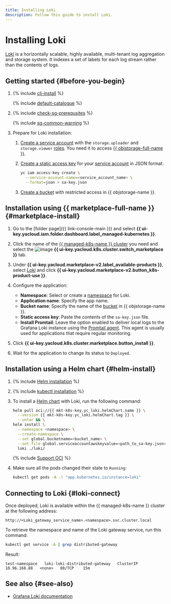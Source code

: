 ```yaml
---
title: Installing Loki
description: Follow this guide to install Loki.
---
```


# Installing Loki


[Loki](https://grafana.com/oss/loki/) is a horizontally scalable, highly available, multi-tenant log aggregation and storage system. It indexes a set of labels for each log stream rather than the contents of logs.

## Getting started {#before-you-begin}

1. {% include [cli-install](../../../_includes/cli-install.md) %}

    {% include [default-catalogue](../../../_includes/default-catalogue.md) %}

1. {% include [check-sg-prerequsites](../../../_includes/managed-kubernetes/security-groups/check-sg-prerequsites-lvl3.md) %}

    {% include [sg-common-warning](../../../_includes/managed-kubernetes/security-groups/sg-common-warning.md) %}

1. Prepare for Loki installation:

    1. [Create a service account](../../../iam/operations/sa/create.md) with the `storage.uploader` and `storage.viewer` [roles](../../../iam/concepts/access-control/roles.md). You need it to access [{{ objstorage-full-name }}](../../../storage/).
    1. [Create a static access key](../../../iam/operations/sa/create-access-key.md) for your [service account](../../../iam/concepts/users/service-accounts.md) in JSON format:

        ```bash
        yc iam access-key create \
          --service-account-name=<service_account_name> \
          --format=json > sa-key.json
        ```

    1. [Create a bucket](../../../storage/operations/buckets/create.md) with restricted access in {{ objstorage-name }}.

## Installation using {{ marketplace-full-name }} {#marketplace-install}

1. Go to the [folder page]({{ link-console-main }}) and select **{{ ui-key.yacloud.iam.folder.dashboard.label_managed-kubernetes }}**.
1. Click the name of the [{{ managed-k8s-name }} cluster](../../concepts/index.md#kubernetes-cluster) you need and select the ![image](../../../_assets/console-icons/shopping-cart.svg) **{{ ui-key.yacloud.k8s.cluster.switch_marketplace }}** tab.
1. Under **{{ ui-key.yacloud.marketplace-v2.label_available-products }}**, select [Loki](/marketplace/products/yc/loki) and click **{{ ui-key.yacloud.marketplace-v2.button_k8s-product-use }}**.
1. Configure the application:

   * **Namespace**: Select or create a [namespace](../../concepts/index.md#namespace) for Loki.
   * **Application name**: Specify the app name.
   * **Bucket name**: Specify the name of the [bucket](../../../storage/concepts/bucket.md) in {{ objstorage-name }}.
   * **Static access key**: Paste the contents of the `sa-key.json` file.
   * **Install Promtail**: Leave the option enabled to deliver local logs to the Grafana Loki instance using the [Promtail agent](https://grafana.com/docs/loki/latest/clients/promtail/). This agent is usually used for applications that require regular monitoring.

1. Click **{{ ui-key.yacloud.k8s.cluster.marketplace.button_install }}**.
1. Wait for the application to change its status to `Deployed`.

## Installation using a Helm chart {#helm-install}

1. {% include [Helm installation](../../../_includes/managed-kubernetes/helm-install.md) %}

1. {% include [kubectl installation](../../../_includes/managed-kubernetes/kubectl-install.md) %}

1. To install a [Helm chart](https://helm.sh/docs/topics/charts/) with Loki, run the following command:

    ```bash
    helm pull oci://{{ mkt-k8s-key.yc_loki.helmChart.name }} \
      --version {{ mkt-k8s-key.yc_loki.helmChart.tag }} \
      --untar && \
    helm install \
      --namespace <namespace> \
      --create-namespace \
      --set global.bucketname=<bucket_name> \
      --set-file global.serviceaccountawskeyvalue=<path_to_sa-key.json> \
      loki ./loki/
    ```

    {% include [Support OCI](../../../_includes/managed-kubernetes/note-helm-experimental-oci.md) %}

1. Make sure all the pods changed their state to `Running`:

    ```bash
    kubectl get pods -A -l "app.kubernetes.io/instance=loki"
    ```

## Connecting to Loki {#loki-connect}

Once deployed, Loki is available within the {{ managed-k8s-name }} cluster at the following address:

```text
http://<Loki_gateway_service_name>.<namespace>.svc.cluster.local
```

To retrieve the namespace and name of the Loki gateway service, run this command:

```bash
kubectl get service -A | grep distributed-gateway
```

Result:

```text
test-namespace   loki-loki-distributed-gateway   ClusterIP   10.96.168.88   <none>   80/TCP    15m
```

## See also {#see-also}

* [Grafana Loki documentation](https://grafana.com/docs/loki/latest/)
